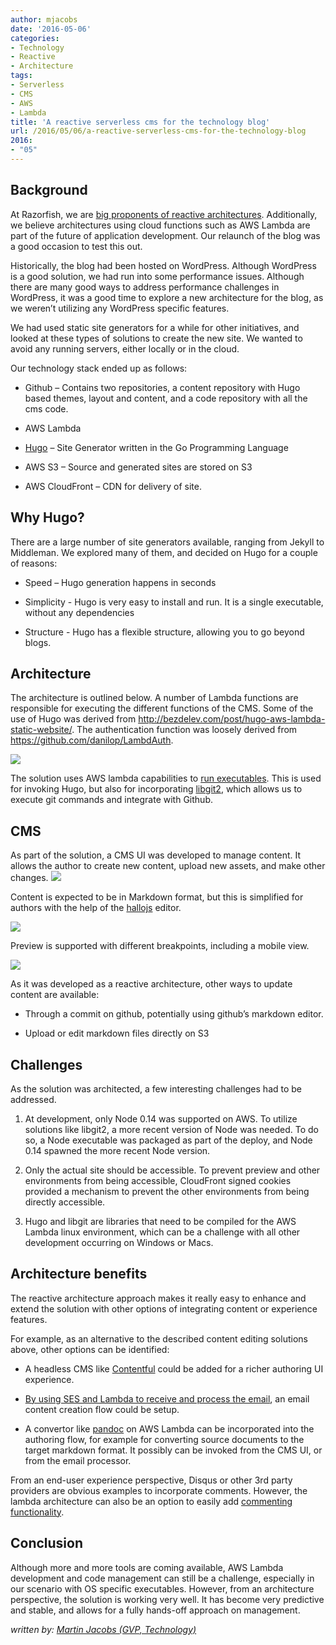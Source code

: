 ```yaml
---
author: mjacobs
date: '2016-05-06'
categories:
- Technology
- Reactive
- Architecture
tags:
- Serverless
- CMS
- AWS
- Lambda
title: 'A reactive serverless cms for the technology blog'
url: /2016/05/06/a-reactive-serverless-cms-for-the-technology-blog
2016:
- "05"
---
```




Background
----------

At Razorfish, we are [big proponents of reactive architectures](/media/reactive-architectures-overview.pdf).  Additionally, we believe architectures using cloud functions such as AWS Lambda are part of the future of application development. Our relaunch of the blog was a good occasion to test this out.

Historically, the blog had been hosted on WordPress. Although WordPress is a good solution, we had run into some performance issues. Although there are many good ways to address performance challenges in WordPress, it was a good time to explore a new architecture for the blog, as we weren’t utilizing any WordPress specific features.  

We had used static site generators for a while for other initiatives, and looked at these types of solutions to create the new site. We wanted to avoid any running servers, either locally or in the cloud.

Our technology stack ended up as follows:

-   Github – Contains two repositories, a content repository with Hugo
    based themes, layout and content, and a code repository with all the
    cms code.

-   AWS Lambda

-   [Hugo](https://gohugo.io/) – Site Generator written in the Go Programming Language 

-   AWS S3 – Source and generated sites are stored on S3

-   AWS CloudFront – CDN for delivery of site.

Why Hugo?
---------

There are a large number of site generators available, ranging from
Jekyll to Middleman. We explored many of them, and decided on Hugo for a
couple of reasons:

-   Speed – Hugo generation happens in seconds

-   Simplicity - Hugo is very easy to install and run. It is a single
    executable, without any dependencies

-   Structure - Hugo has a flexible structure, allowing you to go
    beyond blogs.

Architecture
------------

The architecture is outlined below. A number of Lambda functions are
responsible for executing the different functions of the CMS. Some of
the use of Hugo was derived from
<http://bezdelev.com/post/hugo-aws-lambda-static-website/>. The
authentication function was loosely derived from
<https://github.com/danilop/LambdAuth>.

![](/media/image1.png)

The solution uses AWS lambda capabilities to [run executables](https://aws.amazon.com/blogs/compute/running-executables-in-aws-lambda/). This is used for invoking Hugo, but also for incorporating [libgit2](https://libgit2.github.com/), which allows us to execute git commands and integrate with Github.

CMS
---

As part of the solution, a CMS UI was developed to manage content. It
allows the author to create new content, upload new assets, and make
other changes. ![](/media/image2.png)

Content is expected to be in Markdown format, but this is simplified for authors with the help of the
[hallojs](http://hallojs.org/demo/markdown/) editor.

![](/media/image3.png)

Preview is supported with different breakpoints, including a mobile
view.

![](/media/image4.png)

As it was developed as a reactive architecture, other ways to
update content are available:

-   Through a commit on github, potentially using github’s
    markdown editor.

-   Upload or edit markdown files directly on S3

Challenges
----------

As the solution was architected, a few interesting challenges had to be
addressed.

1.  At development, only Node 0.14 was supported on AWS. To utilize
    solutions like libgit2, a more recent version of Node was needed. To
    do so, a Node executable was packaged as part of the deploy, and
    Node 0.14 spawned the more recent Node version.

2.  Only the actual site should be accessible. To prevent preview and
    other environments from being accessible, CloudFront signed cookies
    provided a mechanism to prevent the other environments from being directly accessible.

3.  Hugo and libgit are libraries that need to be compiled for the AWS
    Lambda linux environment, which can be a challenge with all other
    development occurring on Windows or Macs. 


Architecture benefits
---------------------

The reactive architecture approach makes it really easy to enhance and extend the solution with other options of integrating content or experience features. 

For example, as an alternative to the described content editing solutions above, other options can be identified: 

-   A headless CMS like [Contentful](http://www.contentful.com/) could be added for a richer authoring UI experience. 

-   [By using SES and Lambda to receive and process the email](https://aws.amazon.com/blogs/aws/new-receive-and-process-incoming-email-with-amazon-ses/), an email content creation flow could be setup.

-   A convertor like [pandoc](http://pandoc.org/) on AWS Lambda can be incorporated into the authoring flow, for example for converting source documents to the target markdown format. It possibly can be invoked from the CMS UI, or from the email processor.

From an end-user experience perspective, Disqus or other 3rd party providers are obvious examples to incorporate comments. However, the lambda architecture can also be an option to easily add [commenting functionality](https://github.com/jimpick/lambda-comments).

Conclusion
--------

Although more and more tools are coming available, AWS Lambda development and code management can still be a challenge, especially in our scenario with OS specific executables. However, from an architecture perspective, the solution is working very well. It has become very predictive and stable, and allows for a fully hands-off approach on management.

_written by: [Martin Jacobs (GVP, Technology)](https://www.linkedin.com/in/martinjacobs1)_

